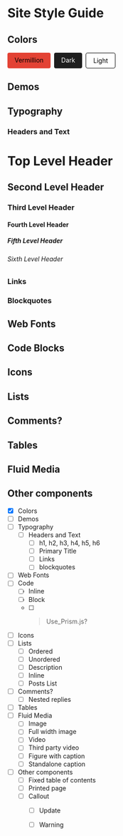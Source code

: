 # Site Style Guide

## Colors

<div style="display: flex; flex-direction: row;">
  <div class="swatch" style="background-color: #e34234; color: black;">Vermillion</div>
  <div class="swatch" style="background-color: #1e1e1e; color: white; margin-left: 0.5rem;">Dark</div>
  <div class="swatch" style="background-color: #fefefe; color: black; margin-left: 0.5rem; border: 1px solid black;">Light</div>
</div>

## Demos

## Typography

### Headers and Text

<div>
  <h1>Top Level Header</h1>
  <h2>Second Level Header</h2>
  <h3>Third Level Header</h3>
  <h4>Fourth Level Header</h4>
  <h5>Fifth Level Header</h5>
  <h6>Sixth Level Header</h6>
</div>

### Links

### Blockquotes

## Web Fonts

## Code Blocks

## Icons

## Lists

## Comments?

## Tables

## Fluid Media

## Other components

- [x] Colors
- [ ] Demos
- [ ] Typography
  - [ ] Headers and Text
    - [ ] h1, h2, h3, h4, h5, h6
    - [ ] Primary Title
    - [ ] Links
    - [ ] blockquotes
- [ ] Web Fonts
- [ ] Code
  - [ ] Inline
  - [ ] Block
  - [ ] > Use_Prism.js?
- [ ] Icons
- [ ] Lists
  - [ ] Ordered
  - [ ] Unordered
  - [ ] Description
  - [ ] Inline
  - [ ] Posts List
- [ ] Comments?
  - [ ] Nested replies
- [ ] Tables
- [ ] Fluid Media
  - [ ] Image
  - [ ] Full width image
  - [ ] Video
  - [ ] Third party video
  - [ ] Figure with caption
  - [ ] Standalone caption
- [ ] Other components
  - [ ] Fixed table of contents
  - [ ] Printed page
  - [ ] Callout
    - [ ] Update
    - [ ] Warning


<style>
  .swatch {
    max-width: min-content;
    padding: 0.5rem 1rem;
    border-radius: 0.25rem;
  }
</style>